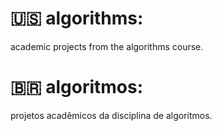 # 🇺🇸 algorithms:

academic projects from the algorithms course.

# 🇧🇷 algoritmos:

projetos acadêmicos da disciplina de algoritmos.
